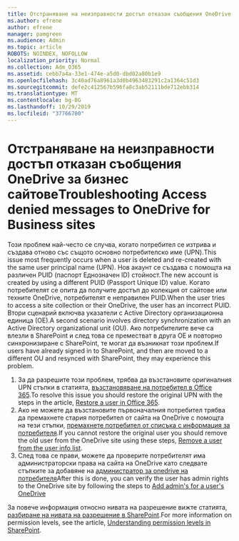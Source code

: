```yaml
---
title: Отстраняване на неизправности достъп отказан съобщения OneDrive за бизнес сайтове
ms.author: efrene
author: efrene
manager: pamgreen
ms.audience: Admin
ms.topic: article
ROBOTS: NOINDEX, NOFOLLOW
localization_priority: Normal
ms.collection: Adm_O365
ms.assetid: cebb7a4a-33e1-474e-a5d0-dbd02a80b1e9
ms.openlocfilehash: 3c40ad76a8961a3d0b4963483291c2a1364c51d3
ms.sourcegitcommit: defe2c412567b596fa8c3ab52111bde712ebb314
ms.translationtype: MT
ms.contentlocale: bg-BG
ms.lasthandoff: 10/29/2019
ms.locfileid: "37766700"
---
```

# <a name="troubleshooting-access-denied-messages-to-onedrive-for-business-sites"></a><span data-ttu-id="55064-102">Отстраняване на неизправности достъп отказан съобщения OneDrive за бизнес сайтове</span><span class="sxs-lookup"><span data-stu-id="55064-102">Troubleshooting Access denied messages to OneDrive for Business sites</span></span>

<span data-ttu-id="55064-103">Този проблем най-често се случва, когато потребител се изтрива и създава отново със същото основно потребителско име (UPN).</span><span class="sxs-lookup"><span data-stu-id="55064-103">This issue most frequently occurs when a user is deleted and re-created with the same user principal name (UPN).</span></span> <span data-ttu-id="55064-104">Нов акаунт се създава с помощта на различен PUID (паспорт Еднозначен ID) стойност.</span><span class="sxs-lookup"><span data-stu-id="55064-104">The new account is created by using a different PUID (Passport Unique ID) value.</span></span> <span data-ttu-id="55064-105">Когато потребителят се опита да получите достъп до колекция от сайтове или техните OneDrive, потребителят е неправилен PUID.</span><span class="sxs-lookup"><span data-stu-id="55064-105">When the user tries to access a site collection or their OneDrive, the user has an incorrect PUID.</span></span> <span data-ttu-id="55064-106">Втори сценарий включва указатели с Active Directory организационна единица (ОЕ).</span><span class="sxs-lookup"><span data-stu-id="55064-106">A second scenario involves directory synchronization with an Active Directory organizational unit (OU).</span></span> <span data-ttu-id="55064-107">Ако потребителите вече са влезли в SharePoint и след това се преместват в друга ОЕ и повторно синхронизиране с SharePoint, те могат да възникнат този проблем.</span><span class="sxs-lookup"><span data-stu-id="55064-107">If users have already signed in to SharePoint, and then are moved to a different OU and resynced with SharePoint, they may experience this problem.</span></span>

1. <span data-ttu-id="55064-108">За да разрешите този проблем, трябва да възстановите оригиналния UPN стъпки в статията, [възстановяване на потребител в Office 365](https://docs.microsoft.com/office365/admin/add-users/restore-user?view=o365-worldwide).</span><span class="sxs-lookup"><span data-stu-id="55064-108">To resolve this issue you should restore the original UPN with the steps in the article, [Restore a user in Office 365](https://docs.microsoft.com/office365/admin/add-users/restore-user?view=o365-worldwide).</span></span>
2. <span data-ttu-id="55064-109">Ако не можете да възстановите първоначалния потребител трябва да премахнете стария потребител от сайта на OneDrive с помощта на тези стъпки, [премахнете потребител от списъка с информация за потребителя]().</span><span class="sxs-lookup"><span data-stu-id="55064-109">If you cannot restore the original user you should remove the old user from the OneDrive site using these steps, [Remove a user from the user info list]().</span></span> 
3. <span data-ttu-id="55064-110">След това се прави, можете да проверите потребителят има администраторски права на сайта на OneDrive като следвате стъпките за добавяне на [администратор за onedrive на потребителя](https://docs.microsoft.com/sharepoint/manage-user-profiles?redirectSourcePath=%252fen-us%252farticle%252fmanage-user-profiles-in-the-sharepoint-admin-center-494bec9c-6654-41f0-920f-f7f937ea9723#add-and-remove-admins-for-a-users-onedrive)</span><span class="sxs-lookup"><span data-stu-id="55064-110">After this is done, you can verify the user has admin rights to the OneDrive site by following the steps to [Add admin's for a user's OneDrive](https://docs.microsoft.com/sharepoint/manage-user-profiles?redirectSourcePath=%252fen-us%252farticle%252fmanage-user-profiles-in-the-sharepoint-admin-center-494bec9c-6654-41f0-920f-f7f937ea9723#add-and-remove-admins-for-a-users-onedrive)</span></span>

<span data-ttu-id="55064-111">За повече информация относно нивата на разрешение вижте статията, [разбиране на нивата на разрешение в SharePoint](https://docs.microsoft.com/sharepoint/understanding-permission-levels).</span><span class="sxs-lookup"><span data-stu-id="55064-111">For more information on permission levels, see the article, [Understanding permission levels in SharePoint](https://docs.microsoft.com/sharepoint/understanding-permission-levels).</span></span>

